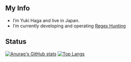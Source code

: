 ## My Info
- I’m Yuki Haga and live in Japan.
- I’m currently developing and operating <a href="https://www.regex-hunting.com/" target="_blank" rel="noopener noreferrer">Regex Hunting</a>

## Status
[![Anurag's GitHub stats](https://github-readme-stats.vercel.app/api?username=yukiHaga&show_icons=true&theme=rose_pine)](https://github.com/yukiHaga)
[![Top Langs](https://github-readme-stats.vercel.app/api/top-langs/?username=yukiHaga&layout=compact&theme=rose_pine)](https://github.com/yukiHaga)
